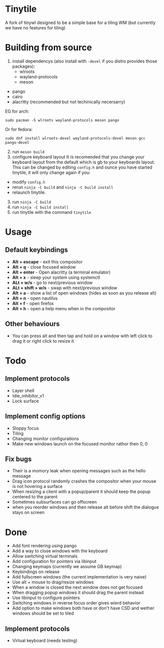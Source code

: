 # Tinytile
A fork of tinywl designed to be a simple base for a tiling WM (but currently we have no features for tiling)

# Building from source
1. install dependencys (also install with `-devel` if you distro provides those packages):
	- wlroots
	- wayland-protocols
	- meson
  - pango
  - cairo
  - alacritty (recommended but not techinically necersarry)

EG for arch:
```
sudo pacman -S wlroots wayland-protocols meson pango
```
Or for fedora:
```
sudo dnf install wlroots-devel wayland-protocols-devel meson gcc pango-devel
```
2. run `meson build`
3. configure keyboard layout
It is recomended that you change your keyboard layout from the default which is gb to your keyboards layout. This can be changed by editing `config.h` and ounce you have started tinytile, it will only change again if you:
  - modify `config.h`
  - rerun `ninja -C build` and `ninja -C build install`
  - relaunch tinytile.
3. run `ninja -C build`
4. run `ninja -C build install`
5. run tinytile with the command `tinytile`

# Usage
## Default keybindings
 - **Alt + escape** - exit this compositor
 - **Alt + q** - close focused window
 - **Alt + enter** - Open alacritty (a terminal emulator)
 - **Alt + x** - sleep your system using systemctl
 - **ALt + w/s** - go to next/previous window
 - **ALt + shift + w/s** - swap with next/previous window
 - **Alt + a** - show a list of open windows (hides as soon as you release alt)
 - **Alt + n** - open nautilus
 - **Alt + f** - open firefox
 - **Alt + h** - open a help menu when in the compositor
## Other behaviours
 - You can press alt and then tap and hold on a window with left click to drag it or right click to resize it

# Todo
## Implement protocols
 - Layer shell
 - Idle_inhibitor_v1
 - Lock surface
## Implement config options
 - Sloppy focus
 - Tiling
 - Changing monitor configurations
 - Make new windows launch on the focused monitor rathor then 0, 0
## Fix bugs
 - Their is a momory leak when opening messages such as the hello message
 - Drag icon protocol randomly crashes the compositor when your mouse is not hovering a surface
 - When resizing a client with a popup/parent it should keep the popup centered to the parent
 - Sometimes subsurfaces can go offscreen
 - when you reorder windows and then release alt before shift the dialogue stays on screen
# Done
 - Add font rendering using pango
 - Add a way to close windows with the keyboard
 - Allow switching virtual terminals
 - Add configuration for pointers via libinput
 - Changing keymaps (currently we assume GB keymap)
 - Keybindings on release
 - Add fullscreen windows (the current implementation is very naive)
 - Use alt + mouse to drag/resize windows
 - When a window is closed the next window does not get focused
 - When dragging popup windows it should drag the parent instead
 - Use libinput to configure pointers
 - Switching windows in reverse focus order gives wierd behavior
 - Add option to make windows both have or don't have CSD and wether windows should be set to tiled
## Implement protocols
 - Virtual keyboard (needs testing)
